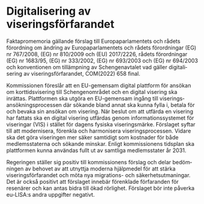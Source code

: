# Digitalisering av viseringsförfarandet

Faktapromemoria gällande förslag till Europa­parla­mentets och rådets förord­ning om ändring av Europa­parlamentets och rådets förordningar (EG) nr 767/2008, (EG) nr 810/2009 och (EU) 2017/2226, rådets förord­ningar (EG) nr 1683/95, (EG) nr 333/2002, (EG) nr 693/2003 och (EG) nr 694/2003 och konven­tionen om tillämp­ning av Schengen­avtalet vad gäller digitali­sering av viserings­förfarandet, COM(2022) 658 final.

Kommissionen föreslår att en EU-gemensam digital platt­form för ansökan om korttids­visering till Schengen­området och en digital visering ska inrättas. Platt­formen ska utgöra en EU-gemen­sam ingång till viserings­ansök­nings­processen där sökande bland annat ska kunna fylla i, betala för och bevaka sin ansökan om visering. När beslut om att utfärda en visering har fattats ska en digital visering utfärdas genom informa­tions­systemet för viseringar (VIS) i stället för dagens fysiska viserings­märke. Förslaget syftar till att moderni­sera, förenkla och harmoni­sera viserings­processen. Vidare ska det göra viseringen mer säker samtidigt som kostnader för både medlems­staterna och sökande minskar. Enligt kom­missionens tidsplan ska platt­formen kunna användas fullt ut av samtliga medlems­stater år 2031.

Regeringen ställer sig positiv till kom­missionens förslag och delar bedöm­ningen av behovet av att utnyttja moderna hjälp­medel för att stärka viserings­förfarandet och möta nya migrations- och säker­hets­utmaningar. Det är också positivt att förslaget innebär förenk­lade förfar­anden för resenärer och kan antas bidra till ökad rörlighet. Förslaget bör inte påverka eu-LISA:s andra uppgifter negativt.
